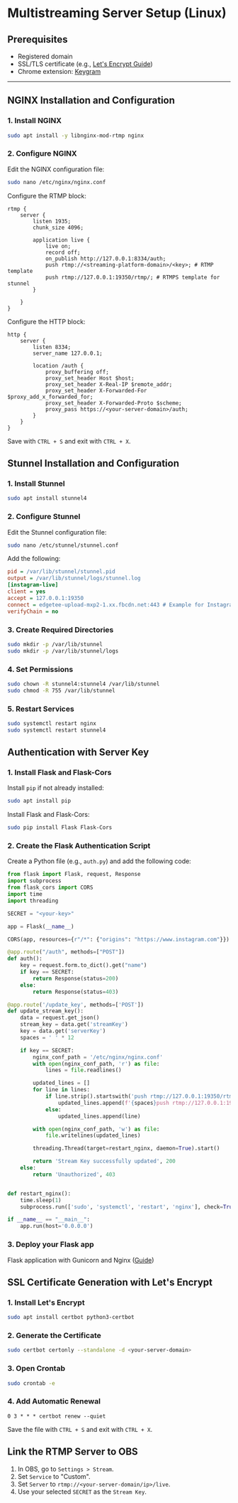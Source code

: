 # Multistreaming Server Setup (Linux)

## Prerequisites
- Registered domain
- SSL/TLS certificate (e.g., <a href="#ssl-certificate-generation-with-lets-encrypt">Let's Encrypt Guide</a>)
- Chrome extension: <a href="https://github.com/itzsmoki/Keygram">Keygram</a>


---

## NGINX Installation and Configuration

### 1. Install NGINX
```bash
sudo apt install -y libnginx-mod-rtmp nginx
```
### 2. Configure NGINX
Edit the NGINX configuration file:
```bash
sudo nano /etc/nginx/nginx.conf
```
Configure the RTMP block:
```nginx
rtmp {
    server {
        listen 1935;
        chunk_size 4096;

        application live {
            live on;
            record off;
            on_publish http://127.0.0.1:8334/auth;
            push rtmp://<streaming-platform-domain>/<key>; # RTMP template
            push rtmp://127.0.0.1:19350/rtmp/; # RTMPS template for stunnel
        }

    }
}
```
Configure the HTTP block:
```nginx
http {
    server {
        listen 8334;
        server_name 127.0.0.1;

        location /auth {
            proxy_buffering off;
            proxy_set_header Host $host;
            proxy_set_header X-Real-IP $remote_addr;
            proxy_set_header X-Forwarded-For $proxy_add_x_forwarded_for;
            proxy_set_header X-Forwarded-Proto $scheme;
            proxy_pass https://<your-server-domain>/auth;
        }
    }
}
```
Save with `CTRL + S` and exit with `CTRL + X`.
## Stunnel Installation and Configuration

### 1. Install Stunnel
```bash
sudo apt install stunnel4
```
### 2. Configure Stunnel
Edit the Stunnel configuration file:
```bash
sudo nano /etc/stunnel/stunnel.conf
```
Add the following:
```ini
pid = /var/lib/stunnel/stunnel.pid
output = /var/lib/stunnel/logs/stunnel.log
[instagram-live]
client = yes
accept = 127.0.0.1:19350
connect = edgetee-upload-mxp2-1.xx.fbcdn.net:443 # Example for Instagram
verifyChain = no
```
### 3. Create Required Directories
```bash
sudo mkdir -p /var/lib/stunnel
sudo mkdir -p /var/lib/stunnel/logs
```
### 4. Set Permissions
```bash
sudo chown -R stunnel4:stunnel4 /var/lib/stunnel
sudo chmod -R 755 /var/lib/stunnel
```
### 5. Restart Services
```bash
sudo systemctl restart nginx
sudo systemctl restart stunnel4
```
## Authentication with Server Key
### 1. Install Flask and Flask-Cors
Install `pip` if not already installed:
```bash
sudo apt install pip

```
Install Flask and Flask-Cors:
```bash
sudo pip install Flask Flask-Cors
```
### 2. Create the Flask Authentication Script
Create a Python file (e.g., `auth.py`) and add the following code:
```python
from flask import Flask, request, Response
import subprocess
from flask_cors import CORS
import time
import threading

SECRET = "<your-key>"

app = Flask(__name__)

CORS(app, resources={r"/*": {"origins": "https://www.instagram.com"}})

@app.route("/auth", methods=["POST"])
def auth():
    key = request.form.to_dict().get("name")
    if key == SECRET:
        return Response(status=200)
    else:
        return Response(status=403)

@app.route('/update_key', methods=['POST'])
def update_stream_key():
    data = request.get_json()
    stream_key = data.get('streamKey')
    key = data.get('serverKey')
    spaces = ' ' * 12

    if key == SECRET:
        nginx_conf_path = '/etc/nginx/nginx.conf'
        with open(nginx_conf_path, 'r') as file:
            lines = file.readlines()

        updated_lines = []
        for line in lines:
            if line.strip().startswith('push rtmp://127.0.0.1:19350/rtmp/'):
                updated_lines.append(f'{spaces}push rtmp://127.0.0.1:19350/rtmp/{stream_key};\n')
            else:
                updated_lines.append(line)

        with open(nginx_conf_path, 'w') as file:
            file.writelines(updated_lines)

        threading.Thread(target=restart_nginx, daemon=True).start()

        return 'Stream Key successfully updated', 200
    else:
        return 'Unauthorized', 403


def restart_nginx():
    time.sleep(1)
    subprocess.run(['sudo', 'systemctl', 'restart', 'nginx'], check=True)

if __name__ == "__main__":
    app.run(host='0.0.0.0')
```
### 3. Deploy your Flask app
Flask application with Gunicorn and Nginx (<a href="https://www.digitalocean.com/community/tutorials/how-to-serve-flask-applications-with-gunicorn-and-nginx-on-ubuntu-22-04">Guide</a>)
## SSL Certificate Generation with Let's Encrypt
### 1. Install Let's Encrypt
```bash
sudo apt install certbot python3-certbot
```
### 2. Generate the Certificate
```bash
sudo certbot certonly --standalone -d <your-server-domain>
```
### 3. Open Crontab
```bash
sudo crontab -e
```
### 4. Add Automatic Renewal
```
0 3 * * * certbot renew --quiet
```
Save the file with `CTRL + S` and exit with `CTRL + X`.
## Link the RTMP Server to OBS
1. In OBS, go to `Settings > Stream`.
2. Set `Service` to "Custom".
3. Set `Server` to `rtmp://<your-server-domain/ip>/live`.
4. Use your selected `SECRET` as the `Stream Key`.
